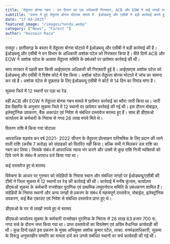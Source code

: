 ```yaml
---
title: "तेंदूपत्ता बोनस गबन : वन विभाग का एक अधिकारी गिरफ्तार, ACB और EOW ने कई जगहों पर की थी छापेमार कार्रवाई "
subtitle: "बस्तर में हुए तेंदूपत्ता बोनस घोटाला मामले में  ईओडब्ल्यू और एसीबी ने बड़ी कार्रवाई करते हुए वन विभाग के अधिकारी को गिरफ्तार किया है। बीते दिनों  ACB और EOW ने बस्तर संभाग में छापेमार कार्रवाई की थी। ."
date: "17-04-2025"
featured_image: "/images/tendu.webp"
category: ["News", "Forest "]
author: "Hasnain Raza"
---
```


 रायपुर। छत्तीसगढ़ के बस्तर में तेंदूपत्ता बोनस घोटाले में ईओडब्ल्यू और एसीबी ने बड़ी कार्रवाई की है। ईओडब्ल्यू और एसीबी ने वन विभाग के अधिकारी अशोक पटेल को गिरफ्तार किया है। बीते दिनों ACB और EOW ने अशोक पटेल के अलावा तेंदूपत्ता समिति के प्रबंधकों पर छापेमार कार्रवाई की थी। 


साय सरकार में पहली बार किसी आईएफएस अधिकारी की गिरफ़्तारी हुई है। आईएफएस अशोक पटेल को ईओडब्ल्यू और एसीबी ने विशेष कोर्ट में पेश किया। अशोक पटेल तेंदूपत्ता बोनस घोटाले में  जांच का सामना कर रहे है। अशोक पटेल से पूछताछ के लिए ईओडब्ल्यू एसीबी ने कोर्ट से 14 दिन का रिमांड मांगा है। 



सुकमा जिले में 12 स्थानों पर पड़ा था रेड 


वहीं ACB और EOW ने तेंदूपत्ता बोनस गबन मामले में छापेमार कार्रवाई का ब्यौरा जारी किया था। जारी प्रेस विज्ञप्ति के अनुसार सुकमा जिले में 12 स्थानों पर छापेमार कार्रवाई की गई थी। इस दौरान मोबाइल, इलेक्ट्रॉनिक उपकरण, बैंक अकाउंट एवं निवेश से संबंधित दस्तावेज बरामद हुए हैं। साथ ही डीएफओ कार्यालय के कर्मचारी के निवास से नगद 26 लाख रुपये मिले थे।  

वितरण राशि में किया गया घोटाला 

आपराधिक षड़यंत्र कर वर्ष 2021- 2022 सीजन के तेंदुपत्ता प्रोत्साहन पारिश्रमिक के लिए प्रदान की जाने वाली राशि (करीब 7 करोड़) को संग्राहकों को वितरित नहीं किया। बल्कि सभी ने मिलकर उस राशि का गबन कर लिया। जिसके संबंध में आपराधिक न्यास भंग करने और उसमें से कुछ राशि निजी व्यक्तियों को दिये जाने के संबंध में अपराध दर्ज किया गया था। 


कई दस्तावेज हुए थे बरामद 

विवेचना के आधार पर गुरुवार को संदेहियों के निवास स्थान और संबंधित जगहों पर ईओडब्ल्यू/एसीबी की टीमों ने जिला सुकमा में 12 स्थानों पर रेड की कार्रवाई की थी। कार्रवाई में मनीष कुंजाम, कार्यालय डीएफओ सुकमा के कर्मचारी राजशेखर पुराणिक एवं प्राथमिक लघुवनोपज समिति के प्रबंधकगण शामिल हैं। संदेहियों के निवास स्थानों और अन्य जगहों से प्रकरण के संबंध में महत्वपूर्ण दस्तावेज, मोबाईल, इलेक्ट्रॉनिक उपकरण, कई बैंक एकाउंट एवं निवेश से संबंधित दस्तावेज प्राप्त हुए थे। 

डीएफओ के घर से लाखों रुपये हुए थे बरामद 


डीएफओ कार्यालय सुकमा के कर्मचारी राजशेखर पुराणिक के निवास से 26 लाख 63 हजार 700 रू. नगद सर्च के दौरान जप्त किया गया था। प्राप्त दस्तावेजों का विश्लेषण एवं अग्रिम वैधानिक कार्यवाही की थी। कुछ दिनों पहले इस प्रकरण के मुख्य अभियुक्त अशोक कुमार पटेल, तत्का. वनमंडलाधिकारी, सुकमा के विरूद्ध अनुपातहीन सम्पत्ति का मामला दर्ज कर उनसे सबंधित स्थानों पर सर्च कार्यवाही की गई थी।

